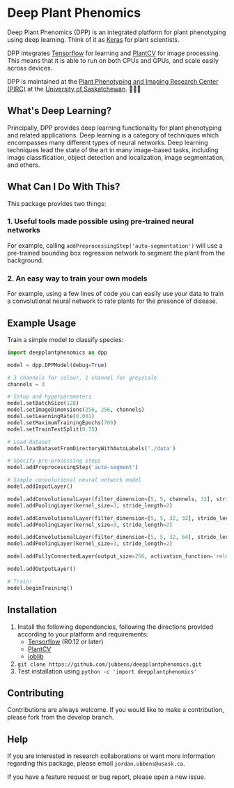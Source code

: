 # Deep Plant Phenomics

Deep Plant Phenomics (DPP) is an integrated platform for plant phenotyping using deep learning. Think of it as [Keras](https://keras.io/) for plant scientists.

DPP integrates [Tensorflow](https://www.tensorflow.org/) for learning and [PlantCV](http://plantcv.danforthcenter.org/) for image processing. This means that it is able to run on both CPUs and GPUs, and scale easily across devices.

DPP is maintained at the [Plant Phenotyping and Imaging Research Center (PIRC)](http://p2irc.usask.ca/) at the [University of Saskatchewan](https://www.usask.ca/). 🌾🇨🇦

## What's Deep Learning?

Principally, DPP provides deep learning functionality for plant phenotyping and related applications. Deep learning is a category of techniques which encompasses many different types of neural networks. Deep learning techniques lead the state of the art in many image-based tasks, including image classification, object detection and localization, image segmentation, and others.

## What Can I Do With This?

This package provides two things:

### 1. Useful tools made possible using pre-trained neural networks

For example, calling `addPreprocessingStep('auto-segmentation')` will use a pre-trained bounding box regression network to segment the plant from the background.

### 2. An easy way to train your own models

For example, using a few lines of code you can easily use your data to train a convolutional neural network to rate plants for the presence of disease.

## Example Usage

Train a simple model to classify species:

```python
import deepplantphenomics as dpp

model = dpp.DPPModel(debug=True)

# 3 channels for colour, 1 channel for greyscale
channels = 3

# Setup and hyperparameters
model.setBatchSize(128)
model.setImageDimensions(256, 256, channels)
model.setLearningRate(0.001)
model.setMaximumTrainingEpochs(700)
model.setTrainTestSplit(0.75)

# Load dataset
model.loadDatasetFromDirectoryWithAutoLabels('./data')

# Specify pre-processing steps
model.addPreprocessingStep('auto-segment')

# Simple convolutional neural network model
model.addInputLayer()

model.addConvolutionalLayer(filter_dimension=[5, 5, channels, 32], stride_length=1, activation_function='relu')
model.addPoolingLayer(kernel_size=3, stride_length=2)

model.addConvolutionalLayer(filter_dimension=[5, 5, 32, 32], stride_length=1, activation_function='relu')
model.addPoolingLayer(kernel_size=3, stride_length=2)

model.addConvolutionalLayer(filter_dimension=[5, 5, 32, 64], stride_length=1, activation_function='relu')
model.addPoolingLayer(kernel_size=3, stride_length=2)

model.addFullyConnectedLayer(output_size=256, activation_function='relu')

model.addOutputLayer()

# Train!
model.beginTraining()
```

## Installation

1. Install the following dependencies, following the directions provided according to your platform and requirements:
    - [Tensorflow](https://www.tensorflow.org/) (R0.12 or later)
    - [PlantCV](http://plantcv.danforthcenter.org/)
    - [joblib](https://pythonhosted.org/joblib/installing.html) 
3. `git clone https://github.com/jubbens/deepplantphenomics.git` 
4. Test installation using `python -c 'import deepplantphenomics'`

## Contributing

Contributions are always welcome. If you would like to make a contribution, please fork from the develop branch.

## Help

If you are interested in research collaborations or want more information regarding this package, please email `jordan.ubbens@usask.ca`.

If you have a feature request or bug report, please open a new issue.